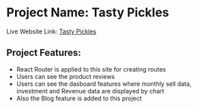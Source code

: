 # Project Name: Tasty Pickles

Live Website Link: [Tasty Pickles](https://tasty-pickles.netlify.app/)

## Project Features:

* React Router is applied to this site for creating routes
* Users can see the product reviews
* Users can see the dasboard features where monthly sell data, investment and Revenue data are displayed by chart
* Also the Blog feature is added to this project
